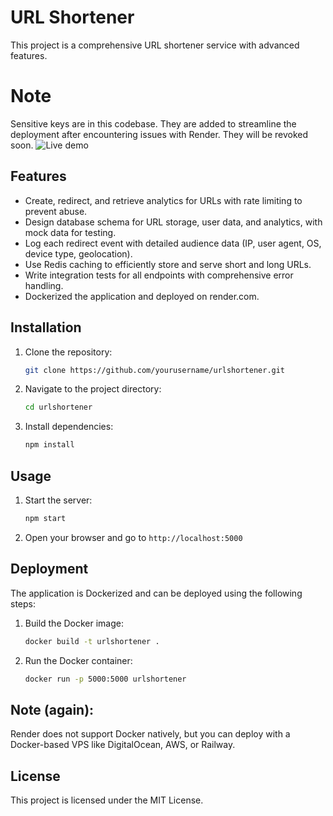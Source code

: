 # URL Shortener

This project is a comprehensive URL shortener service with advanced features.

# Note

Sensitive keys are in this codebase. They are added to streamline the deployment after encountering issues with Render. They will be revoked soon.
![Live demo](https://url-shortener-7lop.onrender.com/)

## Features

- Create, redirect, and retrieve analytics for URLs with rate limiting to prevent abuse.
- Design database schema for URL storage, user data, and analytics, with mock data for testing.
- Log each redirect event with detailed audience data (IP, user agent, OS, device type, geolocation).
- Use Redis caching to efficiently store and serve short and long URLs.
- Write integration tests for all endpoints with comprehensive error handling.
- Dockerized the application and deployed on render.com.

## Installation

1. Clone the repository:
    ```sh
    git clone https://github.com/yourusername/urlshortener.git
    ```
2. Navigate to the project directory:
    ```sh
    cd urlshortener
    ```
3. Install dependencies:
    ```sh
    npm install
    ```

## Usage

1. Start the server:
    ```sh
    npm start
    ```
2. Open your browser and go to `http://localhost:5000`

## Deployment

The application is Dockerized and can be deployed using the following steps:

1. Build the Docker image:
    ```sh
    docker build -t urlshortener .
    ```
2. Run the Docker container:
    ```sh
    docker run -p 5000:5000 urlshortener
    ```


## Note (again):

Render does not support Docker natively, but you can deploy with a Docker-based VPS like DigitalOcean, AWS, or Railway.


## License

This project is licensed under the MIT License.
